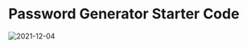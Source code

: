 # Password Generator Starter Code
![2021-12-04](https://user-images.githubusercontent.com/93234615/144703347-7a7079a4-4b34-40f6-b4a3-1a2a6a88ee1c.png)

